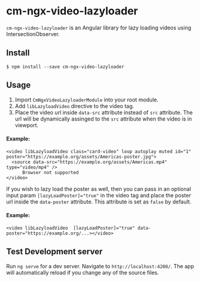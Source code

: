 # cm-ngx-video-lazyloader

`cm-ngx-video-lazyloader` is an Angular library for lazy loading videos using IntersectionObserver.

## Install

```
$ npm install --save cm-ngx-video-lazyloader
```

## Usage

1. Import `CmNgxVideoLazyloaderModule` into your root module.
2. Add `libLazyloadVideo` directive to the video tag.
3. Place the video url inside `data-src` attribute instead of `src` attribute. The url will be dynamically assinged to the `src` attribute when the video is in viewport.

#### Example:

```
<video libLazyloadVideo class="card-video" loop autoplay muted id="1" poster="https://example.org/assets/Americas-poster.jpg">
  <source data-src="https://example.org/assets/Americas.mp4" type="video/mp4" />
      Browser not supported
</video>
```

If you wish to lazy load the poster as well, then you can pass in an optional input param `[lazyLoadPoster]="true"` in the video tag and place the poster url inside the `data-poster` attribute. This attribute is set as `false` by default.

#### Example:
```<video libLazyloadVideo  [lazyLoadPoster]="true" data-poster="https://example.org/...></video>```

## Test Development server

Run `ng serve` for a dev server. Navigate to `http://localhost:4200/`. The app will automatically reload if you change any of the source files.
